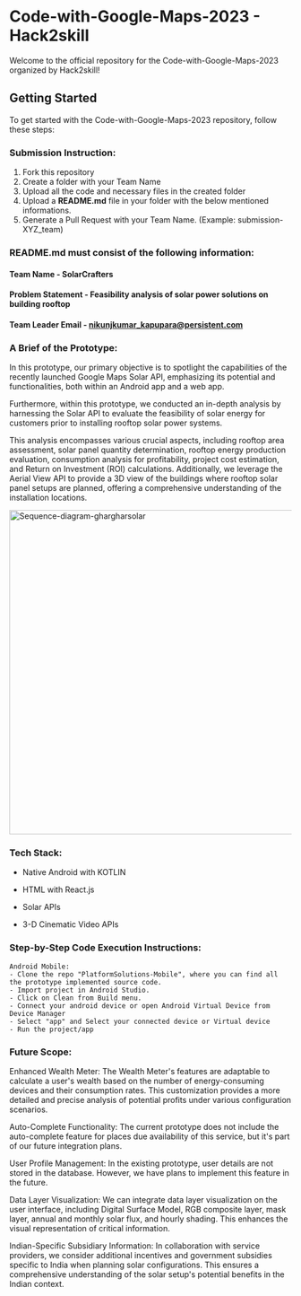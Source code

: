 # Code-with-Google-Maps-2023 - Hack2skill

Welcome to the official repository for the Code-with-Google-Maps-2023 organized by Hack2skill!

## Getting Started

To get started with the Code-with-Google-Maps-2023 repository, follow these steps:

### Submission Instruction:
  1. Fork this repository
  2. Create a folder with your Team Name
  3. Upload all the code and necessary files in the created folder
  4. Upload a **README.md** file in your folder with the below mentioned informations.
  5. Generate a Pull Request with your Team Name. (Example: submission-XYZ_team)

### README.md must consist of the following information:

#### Team Name - SolarCrafters
#### Problem Statement - Feasibility analysis of solar power solutions on building rooftop
#### Team Leader Email - nikunjkumar_kapupara@persistent.com

### A Brief of the Prototype:
In this prototype, our primary objective is to spotlight the capabilities of the recently launched Google Maps Solar API, emphasizing its potential and functionalities, both within an Android app and a web app.

Furthermore, within this prototype, we conducted an in-depth analysis by harnessing the Solar API to evaluate the feasibility of solar energy for customers prior to installing rooftop solar power systems. 

This analysis encompasses various crucial aspects, including rooftop area assessment, solar panel quantity determination, rooftop energy production evaluation, consumption analysis for profitability, project cost estimation, and Return on Investment (ROI) calculations.
Additionally, we leverage the Aerial View API to provide a 3D view of the buildings where rooftop solar panel setups are planned, offering a comprehensive understanding of the installation locations.

<img width="578" alt="Sequence-diagram-ghargharsolar" src="https://github.com/NikunjKapuparaPSL/GharGharSolar/assets/44697842/03f9a804-43cd-4941-8eb1-861af989f12e">

  
### Tech Stack: 
   - Native Android with KOTLIN
   - HTML with React.js

   - Solar APIs
   - 3-D Cinematic Video APIs
   
### Step-by-Step Code Execution Instructions:
    Android Mobile:
    - Clone the repo "PlatformSolutions-Mobile", where you can find all the prototype implemented source code.
    - Import project in Android Studio.
    - Click on Clean from Build menu.
    - Connect your android device or open Android Virtual Device from Device Manager
    - Select "app" and Select your connected device or Virtual device
    - Run the project/app
  
### Future Scope:
Enhanced Wealth Meter: The Wealth Meter's features are adaptable to calculate a user's wealth based on the number of energy-consuming devices and their consumption rates. This customization provides a more detailed and precise analysis of potential profits under various configuration scenarios.

Auto-Complete Functionality: The current prototype does not include the auto-complete feature for places due availability of this service, but it's part of our future integration plans.

User Profile Management: In the existing prototype, user details are not stored in the database. However, we have plans to implement this feature in the future.

Data Layer Visualization: We can integrate data layer visualization on the user interface, including Digital Surface Model, RGB composite layer, mask layer, annual and monthly solar flux, and hourly shading. This enhances the visual representation of critical information.

Indian-Specific Subsidiary Information: In collaboration with service providers, we consider additional incentives and government subsidies specific to India when planning solar configurations. This ensures a comprehensive understanding of the solar setup's potential benefits in the Indian context.
